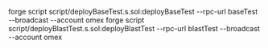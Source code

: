 forge script script/deployBaseTest.s.sol:deployBaseTest --rpc-url baseTest --broadcast --account omex
forge script script/deployBlastTest.s.sol:deployBlastTest --rpc-url blastTest --broadcast --account omex 
